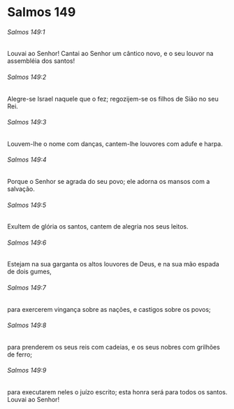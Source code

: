 # Salmos 149

###### Salmos 149:1

Louvai ao Senhor! Cantai ao Senhor um cântico novo, e o seu louvor na assembléia dos santos!

###### Salmos 149:2

Alegre-se Israel naquele que o fez; regozijem-se os filhos de Sião no seu Rei.

###### Salmos 149:3

Louvem-lhe o nome com danças, cantem-lhe louvores com adufe e harpa.

###### Salmos 149:4

Porque o Senhor se agrada do seu povo; ele adorna os mansos com a salvação.

###### Salmos 149:5

Exultem de glória os santos, cantem de alegria nos seus leitos.

###### Salmos 149:6

Estejam na sua garganta os altos louvores de Deus, e na sua mão espada de dois gumes,

###### Salmos 149:7

para exercerem vingança sobre as nações, e castigos sobre os povos;

###### Salmos 149:8

para prenderem os seus reis com cadeias, e os seus nobres com grilhões de ferro;

###### Salmos 149:9

para executarem neles o juízo escrito; esta honra será para todos os santos. Louvai ao Senhor!

